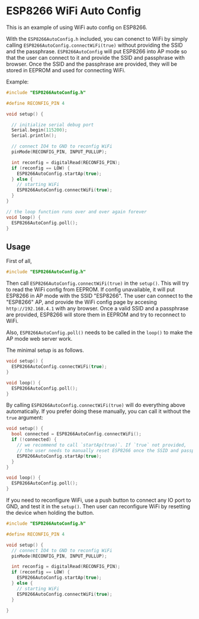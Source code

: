 ESP8266 WiFi Auto Config
===========================

This is an example of using WiFi auto config on ESP8266.

With the `ESP8266AutoConfig.h` included, you can conenct to WiFi by simply
calling `ESP8266AutoConfig.connectWiFi(true)` without providing the SSID and the
passphrase. `ESP8266AutoConfig` will put ESP8266 into AP mode so that the user
can connect to it and provide the SSID and passphrase with browser.
Once the SSID and the passphrase are provided, they will be stored in EEPROM
and used for connecting WiFi.

Example:

```cpp
#include "ESP8266AutoConfig.h"

#define RECONFIG_PIN 4

void setup() {

  // initialize serial debug port
  Serial.begin(115200);
  Serial.println();

  // connect IO4 to GND to reconfig WiFi
  pinMode(RECONFIG_PIN, INPUT_PULLUP);

  int reconfig = digitalRead(RECONFIG_PIN);
  if (reconfig == LOW) {
    ESP8266AutoConfig.startAp(true);
  } else {  
    // starting WiFi
    ESP8266AutoConfig.connectWiFi(true);
  }
}

// the loop function runs over and over again forever
void loop() {
  ESP8266AutoConfig.poll();
}

```



## Usage

First of all, 

```cpp
#include "ESP8266AutoConfig.h"
```

Then call `ESP8266AutoConfig.connectWiFi(true)` in the `setup()`. This will try
to read the WiFi config from EEPROM. If config unavailable, it will put ESP8266
in AP mode with the SSID "ESP8266". The user can connect to the "ESP8266" AP, and
provide the WiFi config page by accesing `http://192.168.4.1` with any browser.
Once a valid SSID and a passphrase are provided, ESP8266 will store them in EEPROM
and try to reconnect to WiFi.

Also, `ESP8266AutoConfig.poll()` needs to be called in the `loop()` to make the 
AP mode web server work.

The minimal setup is as follows.

```cpp
void setup() {
  ESP8266AutoConfig.connectWiFi(true);
}

void loop() {
  ESP8266AutoConfig.poll();
}
```

By calling `ESP8266AutoConfig.connectWiFi(true)` will do everything above
automatically. If you prefer doing these manually, you can call it without the
`true` argument:


```cpp
void setup() {
  bool connected = ESP8266AutoConfig.connectWiFi();
  if (!connected) {
    // we recommend to call `startAp(true)`. If `true` not provided,
    // the user needs to manually reset ESP8266 once the SSID and passphrase are set.
    ESP8266AutoConfig.startAp(true);
  }
}

void loop() {
  ESP8266AutoConfig.poll();
}
```

If you need to reconfigure WiFi, use a push button to connect any IO port to GND,
and test it in the `setup()`. Then user can reconfigure WiFi by resetting the device
when holding the button.

```cpp
#include "ESP8266AutoConfig.h"

#define RECONFIG_PIN 4

void setup() {
  // connect IO4 to GND to reconfig WiFi
  pinMode(RECONFIG_PIN, INPUT_PULLUP);

  int reconfig = digitalRead(RECONFIG_PIN);
  if (reconfig == LOW) {
    ESP8266AutoConfig.startAp(true);
  } else {  
    // starting WiFi
    ESP8266AutoConfig.connectWiFi(true);
  }

}
```
